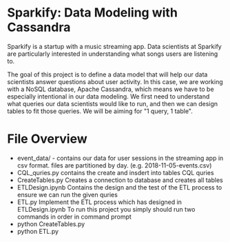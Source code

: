 # Sparkify: Data Modeling with Cassandra
Sparkify is a startup with a music streaming app. Data scientists at Sparkify are particularly interested in understanding what songs users are listening to.

The goal of this project is to define a data model that will help our data scientists answer questions about user activity. In this case, we are working with a NoSQL database, Apache Cassandra, which means we have to be especially intentional in our data modeling. We first need to understand what queries our data scientists would like to run, and then we can design tables to fit those queries. We will be aiming for "1 query, 1 table".

# File Overview

- event_data/ - contains our data for user sessions in the streaming app in csv format. files are partitioned by day. (e.g. 2018-11-05-events.csv)
- CQL_quries.py contains the create and insdert into tables CQL quries 
- CreateTables.py Creates a connection to database and creates all tables 
- ETLDesign.ipynb Contains the design and the test of the ETL process to ensure we can run the given quries
- ETL.py Implement the ETL process which has designed in ETLDesign.ipynb
To run this project you simply should run two commands in order in command prompt
- python CreateTables.py
- python ETL.py
